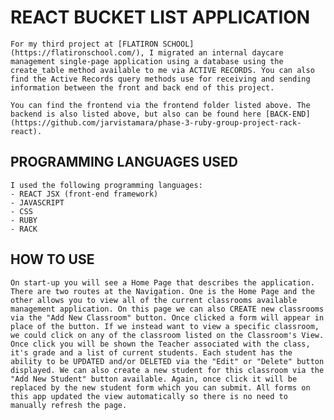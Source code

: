 # REACT BUCKET LIST APPLICATION
    For my third project at [FLATIRON SCHOOL](https://flatironschool.com/), I migrated an internal daycare management single-page application using a database using the create_table method available to me via ACTIVE RECORDS. You can also find the Active Records query methods use for receiving and sending information between the front and back end of this project.

    You can find the frontend via the frontend folder listed above. The backend is also listed above, but also can be found here [BACK-END](https://github.com/jarvistamara/phase-3-ruby-group-project-rack-react).

## PROGRAMMING LANGUAGES USED
    I used the following programming languages:
    - REACT JSX (front-end framework)
    - JAVASCRIPT
    - CSS
    - RUBY
    - RACK
## HOW TO USE
    On start-up you will see a Home Page that describes the application. There are two routes at the Navigation. One is the Home Page and the other allows you to view all of the current classrooms available management application. On this page we can also CREATE new classrooms via the "Add New Classroom" button. Once clicked a form will appear in place of the button. If we instead want to view a specific classroom, we could click on any of the classroom listed on the Classroom's View. Once click you will be shown the Teacher associated with the class, it's grade and a list of current students. Each student has the ability to be UPDATED and/or DELETED via the "Edit" or "Delete" button displayed. We can also create a new student for this classroom via the "Add New Student" button available. Again, once click it will be replaced by the new student form which you can submit. All forms on this app updated the view automatically so there is no need to manually refresh the page. 

